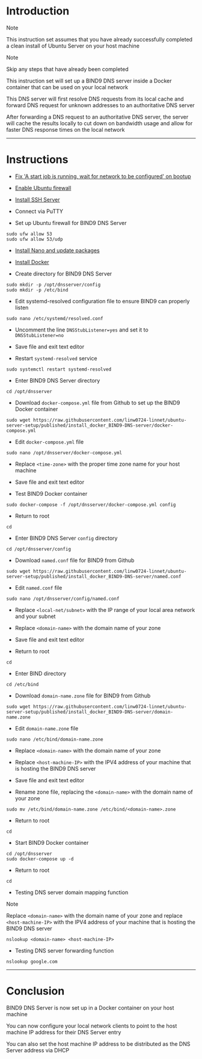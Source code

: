 # Introduction
> [!NOTE]
> This instruction set assumes that you have already successfully completed a clean install of Ubuntu Server on your host machine

> [!NOTE]
> Skip any steps that have already been completed

This instruction set will set up a BIND9 DNS server inside a Docker container that can be used on your local network

This DNS server will first resolve DNS requests from its local cache and forward DNS request for unknown addresses to an authoritative DNS server

After forwarding a DNS request to an authoritative DNS server, the server will cache the results locally to cut down on bandwidth usage and allow for faster DNS response times on the local network

-----
# Instructions
* [Fix 'A start job is running, wait for network to be configured' on bootup](/fix_network-bootup/README.md)

* [Enable Ubuntu firewall](/enable_firewall/README.md)

* [Install SSH Server](/install_ssh-server/README.md)

* Connect via PuTTY

* Set up Ubuntu firewall for BIND9 DNS Server
```
sudo ufw allow 53
sudo ufw allow 53/udp
```
* [Install Nano and update packages](/install_nano/README.md)

* [Install Docker](/install_docker/README.md)

* Create directory for BIND9 DNS Server
```
sudo mkdir -p /opt/dnsserver/config
sudo mkdir -p /etc/bind
```
* Edit systemd-resolved configuration file to ensure BIND9 can properly listen
```
sudo nano /etc/systemd/resolved.conf
```
* Uncomment the line `DNSStubListener=yes` and set it to `DNSStubListener=no`

* Save file and exit text editor

* Restart `systemd-resolved` service
```
sudo systemctl restart systemd-resolved
```
* Enter BIND9 DNS Server directory
```
cd /opt/dnsserver
```
* Download `docker-compose.yml` file from Github to set up the BIND9 Docker container
```
sudo wget https://raw.githubusercontent.com/linw0724-linnet/ubuntu-server-setup/published/install_docker_BIND9-DNS-server/docker-compose.yml
```
* Edit `docker-compose.yml` file
```
sudo nano /opt/dnsserver/docker-compose.yml
```
* Replace `<time-zone>` with the proper time zone name for your host machine

* Save file and exit text editor

* Test BIND9 Docker container
```
sudo docker-compose -f /opt/dnsserver/docker-compose.yml config
```
* Return to root
```
cd
```
* Enter BIND9 DNS Server `config` directory
```
cd /opt/dnsserver/config
```
* Download `named.conf` file for BIND9 from Github
```
sudo wget https://raw.githubusercontent.com/linw0724-linnet/ubuntu-server-setup/published/install_docker_BIND9-DNS-server/named.conf
```
* Edit `named.conf` file
```
sudo nano /opt/dnsserver/config/named.conf
```
* Replace `<local-net/subnet>` with the IP range of your local area network and your subnet

* Replace `<domain-name>` with the domain name of your zone

* Save file and exit text editor

* Return to root
```
cd
```
* Enter BIND directory
```
cd /etc/bind
```
* Download `domain-name.zone` file for BIND9 from Github
```
sudo wget https://raw.githubusercontent.com/linw0724-linnet/ubuntu-server-setup/published/install_docker_BIND9-DNS-server/domain-name.zone
```
* Edit `domain-name.zone` file
```
sudo nano /etc/bind/domain-name.zone
```
* Replace `<domain-name>` with the domain name of your zone

* Replace `<host-machine-IP>` with the IPV4 address of your machine that is hosting the BIND9 DNS server

* Save file and exit text editor

* Rename zone file, replacing the `<domain-name>` with the domain name of your zone
```
sudo mv /etc/bind/domain-name.zone /etc/bind/<domain-name>.zone
```
* Return to root
```
cd
```
* Start BIND9 Docker container
```
cd /opt/dnsserver
sudo docker-compose up -d
```
* Return to root
```
cd
```
* Testing DNS server domain mapping function

> [!NOTE]
> Replace `<domain-name>` with the domain name of your zone and replace `<host-machine-IP>` with the IPV4 address of your machine that is hosting the BIND9 DNS server
```
nslookup <domain-name> <host-machine-IP>
```
* Testing DNS server forwarding function
```
nslookup google.com
```
-----
# Conclusion
BIND9 DNS Server is now set up in a Docker container on your host machine

You can now configure your local network clients to point to the host machine IP address for their DNS Server entry

You can also set the host machine IP address to be distributed as the DNS Server address via DHCP
